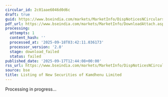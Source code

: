 ```yaml
---
circular_id: 2c01aae6046d0d6c
draft: true
guid: https://www.bseindia.com/markets/MarketInfo/DispNoticesNCirculars.aspx?Noticeid={819CB8BE-C778-4C4B-ADE7-C3AFAE2C7CC0}&noticeno=20250917-39&dt=09/17/2025&icount=39&totcount=57&flag=0
pdf_url: https://www.bseindia.com/markets/MarketInfo/DownloadAttach.aspx?id=20250917-39&attachedId=
processing:
  attempts: 1
  content_hash: ''
  processed_at: '2025-09-18T03:42:11.036173'
  processor_version: '2.0'
  stage: download_failed
  status: failed
published_date: '2025-09-17T12:44:08+00:00'
rss_url: https://www.bseindia.com/markets/MarketInfo/DispNoticesNCirculars.aspx?Noticeid={819CB8BE-C778-4C4B-ADE7-C3AFAE2C7CC0}&noticeno=20250917-39&dt=09/17/2025&icount=39&totcount=57&flag=0
source: bse
title: Listing of New Securities of Kamdhenu Limited
---
```


Processing in progress...